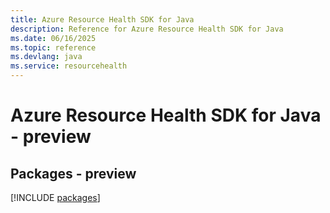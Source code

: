 ```yaml
---
title: Azure Resource Health SDK for Java
description: Reference for Azure Resource Health SDK for Java
ms.date: 06/16/2025
ms.topic: reference
ms.devlang: java
ms.service: resourcehealth
---
```

# Azure Resource Health SDK for Java - preview
## Packages - preview
[!INCLUDE [packages](resource-health-index.md)]